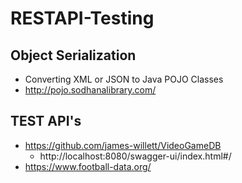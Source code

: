 # RESTAPI-Testing


## Object Serialization ##
- Converting XML or JSON to Java POJO Classes
- http://pojo.sodhanalibrary.com/

## TEST API's ##
- https://github.com/james-willett/VideoGameDB
  - http://localhost:8080/swagger-ui/index.html#/
- https://www.football-data.org/
